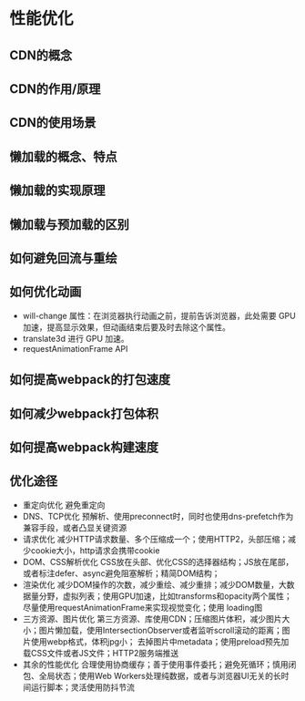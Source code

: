 # 性能优化

## CDN的概念
[](http://bk.ynfyd.com/?id=290)
## CDN的作用/原理

## CDN的使用场景

## 懒加载的概念、特点

## 懒加载的实现原理

## 懒加载与预加载的区别

## 如何避免回流与重绘

## 如何优化动画
- will-change 属性：在浏览器执行动画之前，提前告诉浏览器，此处需要 GPU 加速，提高显示效果，但动画结束后要及时去除这个属性。
- translate3d 进行 GPU 加速。
- requestAnimationFrame API
## 如何提高webpack的打包速度

## 如何减少webpack打包体积

## 如何提高webpack构建速度

## 优化途径
- 重定向优化
避免重定向
- DNS、TCP优化
预解析、使用preconnect时，同时也使用dns-prefetch作为兼容手段，或者凸显关键资源
- 请求优化
减少HTTP请求数量、多个压缩成一个；使用HTTP2，头部压缩；减少cookie大小，http请求会携带cookie
- DOM、CSS解析优化
CSS放在头部、优化CSS的选择器结构；JS放在尾部，或者标注defer、async避免阻塞解析；精简DOM结构；
- 渲染优化
减少DOM操作的次数，减少重绘、减少重排；减少DOM数量，大数据量分野，虚拟列表；使用GPU加速，比如transforms和opacity两个属性；尽量使用requestAnimationFrame来实现视觉变化；使用
loading图
- 三方资源、图片优化
第三方资源、库使用CDN；压缩图片体积，减少图片大小；图片懒加载，使用IntersectionObserver或者监听scroll滚动的距离；图片使用webp格式，体积jpg小； 去掉图片中metadata；使用preload预先加载CSS文件或者JS文件；HTTP2服务端推送
- 其余的性能优化
合理使用协商缓存；善于使用事件委托；避免死循环；慎用闭包、全局状态；使用Web Workers处理纯数据，或者与浏览器UI无关的长时间运行脚本；灵活使用防抖节流